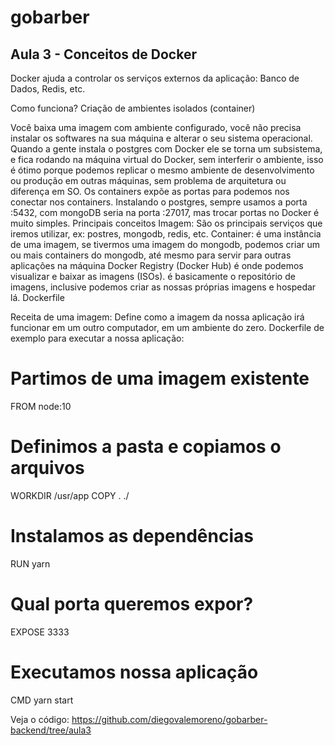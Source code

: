 # gobarber
## Aula 3 - Conceitos de Docker
Docker ajuda a controlar os serviços externos da aplicação: Banco de Dados, Redis, etc.

Como funciona?
Criação de ambientes isolados (container)

Você baixa uma imagem com ambiente configurado, você não precisa instalar os softwares na sua máquina e alterar o seu sistema operacional. Quando a gente instala o postgres com Docker ele se torna um subsistema, e fica rodando na máquina virtual do Docker, sem interferir o ambiente, isso é ótimo porque podemos replicar o mesmo ambiente de desenvolvimento ou produção em outras máquinas, sem problema de arquitetura ou diferença em SO.
Os containers expõe as portas para podemos nos conectar nos containers.
Instalando o postgres, sempre usamos a porta :5432, com mongoDB seria na porta :27017, mas trocar portas no Docker é muito simples.
Principais conceitos
Imagem: São os principais serviços que iremos utilizar, ex: postres, mongodb, redis, etc.
Container: é uma instância de uma imagem, se tivermos uma imagem do mongodb, podemos criar um ou mais containers do mongodb, até mesmo para servir para outras aplicações na máquina
Docker Registry (Docker Hub) é onde podemos visualizar e baixar as imagens (ISOs). é basicamente o repositório de imagens, inclusive podemos criar as nossas próprias imagens e hospedar lá.
Dockerfile

Receita de uma imagem: Define como a imagem da nossa aplicação irá funcionar em um outro computador, em um ambiente do zero.
Dockerfile de exemplo para executar a nossa aplicação:
# Partimos de uma imagem existente
FROM node:10
# Definimos a pasta e copiamos o arquivos
WORKDIR /usr/app
COPY . ./
# Instalamos as dependências
RUN yarn
# Qual porta queremos expor?
EXPOSE 3333
# Executamos nossa aplicação
CMD yarn start 

Veja o código: https://github.com/diegovalemoreno/gobarber-backend/tree/aula3